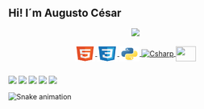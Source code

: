 ## Hi! I´m Augusto César

<div align="center">
  <a href="https://github.com/augustoCSR7">
  <img height="180em" src="https://github-readme-stats.vercel.app/api?username=augustoCSR7&show_icons=true&theme=algolia&include_all_commits=true&count_private=true"/>
</div>
  
<div align="center" valign="top"><br>
  <img align="center" alt="HTML" height="30" width="40" src="https://raw.githubusercontent.com/devicons/devicon/master/icons/html5/html5-original.svg">
  <img align="center" alt="CSS" height="30" width="40" src="https://raw.githubusercontent.com/devicons/devicon/master/icons/css3/css3-original.svg">
  <img align="center" alt="Python" height="30" width="40" src="https://raw.githubusercontent.com/devicons/devicon/master/icons/python/python-original.svg">
  <img align="center" alt="Csharp" height="30" width="40" src="https://cdn.jsdelivr.net/gh/devicons/devicon/icons/c/c-original.svg">
  <img align="center" alt "CSHARP" height="30" width="40" src="https://cdn.jsdelivr.net/gh/devicons/devicon/icons/csharp/csharp-original.svg">        
</div>
  
##
  
<div>
   <a href="https://www.youtube.com/channel/UC14xcBoUHef7FujNo8O8HBQ" target="_blank"> <img src="https://img.shields.io/badge/YouTube-FF0000?style=for-the-badge&logo=youtube&logoColor=white" target="_blank"></a>
  <a href="https://www.instagram.com/augustocsr7" target="_blank"><img src="https://img.shields.io/badge/-Instagram-%23E4405F?style=for-the-badge&logo=instagram&logoColor=white" target="_blank"></a>
 	<a href="https://www.twitch.tv/augustocsr7" target="_blank"><img src="https://img.shields.io/badge/Twitch-9146FF?style=for-the-badge&logo=twitch&logoColor=white" target="_blank"></a>
  <a href = "mailto:augusto.c.1707@gmail.com"><img src="https://img.shields.io/badge/-Gmail-%23333?style=for-the-badge&logo=gmail&logoColor=white" target="_blank"></a>
  <a href="https://www.linkedin.com/in/augusto-césar-81a088205/" target="_blank"><img src="https://img.shields.io/badge/-LinkedIn-%230077B5?style=for-the-badge&logo=linkedin&logoColor=white" target="_blank"></a>
  
 ![Snake animation](https://github.com/augustoCSR7/augustoCSR7/blob/output/github-contribution-grid-snake.svg)
  
</div>
